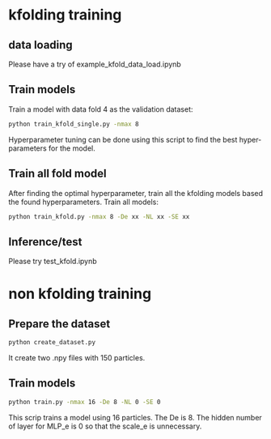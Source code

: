 # kfolding training
## data loading
Please have a try of example_kfold_data_load.ipynb

## Train models
Train a model with data fold 4 as the validation dataset: 
```bash
python train_kfold_single.py -nmax 8 
```
Hyperparameter tuning can be done using this script to find the best hyper-parameters for the model.


## Train all fold model
After finding the optimal hyperparameter, train all the kfolding models based the found hyperparameters. 
Train all models:
```bash
python train_kfold.py -nmax 8 -De xx -NL xx -SE xx
```


## Inference/test

Please try test_kfold.ipynb



# non kfolding training

## Prepare the dataset
```bash
python create_dataset.py
```
It create two .npy files with 150 particles. 

## Train models
```bash
python train.py -nmax 16 -De 8 -NL 0 -SE 0
```
This scrip trains a model using 16 particles. The De is 8. The hidden number of layer for MLP_e is 0 so that the scale_e is unnecessary. 



 
